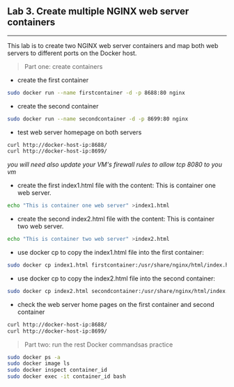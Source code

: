## Lab 3. Create multiple NGINX web server containers
____

This lab is to create two NGINX web server containers and map both web servers to different ports on the Docker host.
> Part one: create containers

* create the first container
```bash
sudo docker run --name firstcontainer -d -p 8688:80 nginx
```
* create the second container 
```bash
sudo docker run --name secondcontainer -d -p 8699:80 nginx
```
* test web server homepage on both servers
```bash
curl http://docker-host-ip:8688/
curl http://docker-host-ip:8699/
```
_you will need also update your VM's firewall rules to allow tcp 8080 to you vm_ 

* create the first index1.html file with the content: This is container one web server.
```bash
echo "This is container one web server" >index1.html
```
* create the second index2.html file with the content: This is container two web server.
```bash
echo "This is container two web server" >index2.html
```
* use docker cp to copy the index1.html file into the first container: 
```bash
sudo docker cp index1.html firstcontainer:/usr/share/nginx/html/index.html
```
* use docker cp to copy the index2.html file into the second container:
```bash
sudo docker cp index2.html secondcontainer:/usr/share/nginx/html/index.html
```
* check the web server home pages on the first container and second container
```bash
curl http://docker-host-ip:8688/
curl http://docker-host-ip:8699/
```
> Part two: run the rest Docker commandsas practice
```bash
sudo docker ps -a
sudo docker image ls
sudo docker inspect container_id
sudo docker exec -it container_id bash
```
